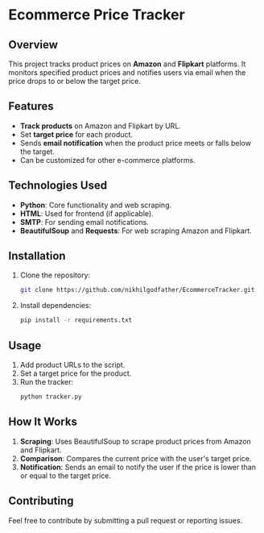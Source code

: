 # Ecommerce Price Tracker

## Overview

This project tracks product prices on **Amazon** and **Flipkart** platforms. It monitors specified product prices and notifies users via email when the price drops to or below the target price.

## Features

- **Track products** on Amazon and Flipkart by URL.
- Set **target price** for each product.
- Sends **email notification** when the product price meets or falls below the target.
- Can be customized for other e-commerce platforms.

## Technologies Used

- **Python**: Core functionality and web scraping.
- **HTML**: Used for frontend (if applicable).
- **SMTP**: For sending email notifications.
- **BeautifulSoup** and **Requests**: For web scraping Amazon and Flipkart.

## Installation

1. Clone the repository:
    ```bash
    git clone https://github.com/nikhilgodfather/EcommerceTracker.git
    ```
2. Install dependencies:
    ```bash
    pip install -r requirements.txt
    ```

## Usage

1. Add product URLs to the script.
2. Set a target price for the product.
3. Run the tracker:
    ```bash
    python tracker.py
    ```

## How It Works

1. **Scraping**: Uses BeautifulSoup to scrape product prices from Amazon and Flipkart.
2. **Comparison**: Compares the current price with the user's target price.
3. **Notification**: Sends an email to notify the user if the price is lower than or equal to the target price.

## Contributing

Feel free to contribute by submitting a pull request or reporting issues.

